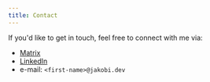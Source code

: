 ```yaml
---
title: Contact
---
```


If you'd like to get in touch, feel free to connect with me via:

* [Matrix](https://matrix.to/#/@mrcjk:matrix.org)
* [LinkedIn](https://www.linkedin.com/in/marc-jakobi/)
* e-mail: `<first-name>@jakobi.dev`

